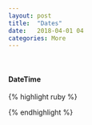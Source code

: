 ```yaml
---
layout: post
title:  "Dates"
date:   2018-04-01 04
categories: More
---
```

<br />
<h4>DateTime</h4>

{% highlight ruby %}


{% endhighlight %}
